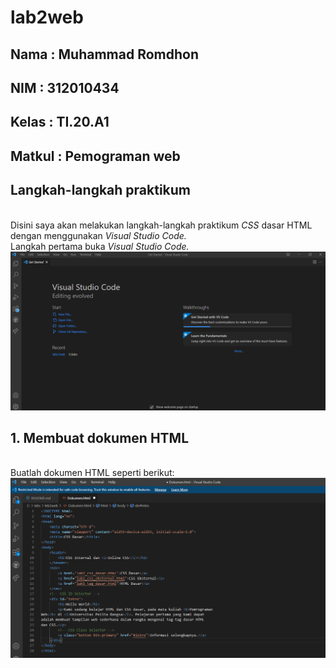 # lab2web

## Nama     : Muhammad Romdhon
## NIM      : 312010434
## Kelas    : TI.20.A1
## Matkul   : Pemograman web

## Langkah-langkah praktikum
<br> Disini saya akan melakukan langkah-langkah praktikum *CSS* dasar HTML dengan menggunakan *Visual Studio Code.*
<br>Langkah pertama buka *Visual Studio Code.*
![p](gambar/ss0.png)
## 1. Membuat dokumen HTML
<br> Buatlah dokumen HTML seperti berikut:
![p](gambar/ss1.png)
